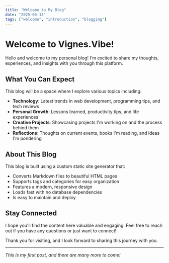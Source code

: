 ```yaml
---
title: "Welcome to My Blog"
date: "2025-06-13"
tags: ["welcome", "introduction", "blogging"]
---
```


# Welcome to Vignes.Vibe!

Hello and welcome to my personal blog! I'm excited to share my thoughts, experiences, and insights with you through this platform.

## What You Can Expect

This blog will be a space where I explore various topics including:

- **Technology**: Latest trends in web development, programming tips, and tech reviews
- **Personal Growth**: Lessons learned, productivity tips, and life experiences  
- **Creative Projects**: Showcasing projects I'm working on and the process behind them
- **Reflections**: Thoughts on current events, books I'm reading, and ideas I'm pondering

## About This Blog

This blog is built using a custom static site generator that:

- Converts Markdown files to beautiful HTML pages
- Supports tags and categories for easy organization
- Features a modern, responsive design
- Loads fast with no database dependencies
- Is easy to maintain and deploy

## Stay Connected

I hope you'll find the content here valuable and engaging. Feel free to reach out if you have any questions or just want to connect!

Thank you for visiting, and I look forward to sharing this journey with you.

---

*This is my first post, and there are many more to come!*
